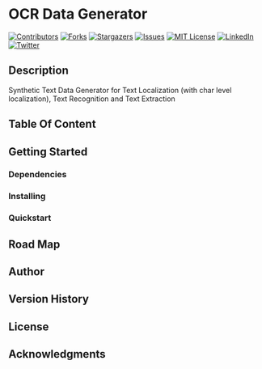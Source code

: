 # OCR Data Generator
<!-- PROJECT SHIELDS -->
<!--
*** I'm using markdown "reference style" links for readability.
*** Reference links are enclosed in brackets [ ] instead of parentheses ( ).
*** See the bottom of this document for the declaration of the reference variables
*** for contributors-url, forks-url, etc. This is an optional, concise syntax you may use.
*** https://www.markdownguide.org/basic-syntax/#reference-style-links
-->
[![Contributors][contributors-shield]][contributors-url]
[![Forks][forks-shield]][forks-url]
[![Stargazers][stars-shield]][stars-url]
[![Issues][issues-shield]][issues-url]
[![MIT License][license-shield]][license-url]
[![LinkedIn][linkedin-shield]][linkedin-url]
[![Twitter][twitter-shield]][twitter-url]



## Description
Synthetic Text Data Generator for Text Localization (with char level localization), Text Recognition and Text Extraction


## Table Of Content


## Getting Started

### Dependencies

### Installing

### Quickstart


## Road Map



## Author


## Version History

## License


## Acknowledgments




<!-- MARKDOWN LINKS & IMAGES -->
<!-- https://www.markdownguide.org/basic-syntax/#reference-style-links -->
[contributors-shield]: https://img.shields.io/github/contributors/nunenuh/ocrdgen?style=for-the-badge&logo=appveyor
[contributors-url]: https://github.com/nunenuh/ocrdgen/graphs/contributors

[forks-shield]: https://img.shields.io/github/forks/nunenuh/ocrdgen?style=for-the-badge
[forks-url]: https://github.com/nunenuh/ocrdgen/network/members

[stars-shield]: https://img.shields.io/github/stars/nunenuh/ocrdgen?style=for-the-badge
[stars-url]: https://github.com/nunenuh/ocrdgen/stargazers

[issues-shield]: https://img.shields.io/github/issues/nunenuh/ocrdgen?style=for-the-badge
[issues-url]: https://github.com/nunenuh/ocrdgen/issues

[license-shield]: https://img.shields.io/github/license/nunenuh/ocrdgen?style=for-the-badge
[license-url]: https://github.com/nunenuh/ocrdgen/blob/main/LICENSE

[linkedin-shield]: https://img.shields.io/badge/-LinkedIn-black.svg?style=for-the-badge&logo=linkedin&colorB=555
[linkedin-url]: https://linkedin.com/in/nunenuh


[twitter-shield]: https://img.shields.io/badge/twitter/url?style=for-the-badge
[twitter-url]: https://twitter.com/nunenuh

[product-screenshot]: images/screenshot.png